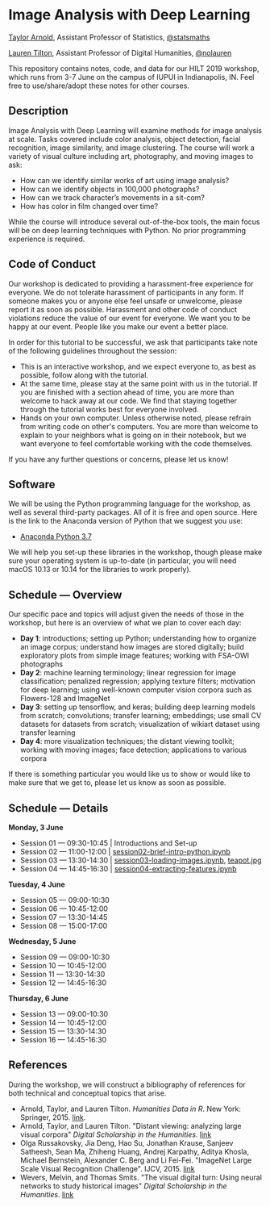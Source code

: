 # Image Analysis with Deep Learning

[Taylor Arnold](https://statsmaths.github.io), Assistant Professor of Statistics, [@statsmaths](https://twitter.com/statsmaths)

[Lauren Tilton](https://laurentilton.com), Assistant Professor of Digital Humanities, [@nolauren](https://twitter.com/nolauren)

This repository contains notes, code, and data for our HILT 2019 workshop,
which runs from 3-7 June on the campus of IUPUI in Indianapolis, IN. Feel
free to use/share/adopt these notes for other courses.

## Description

Image Analysis with Deep Learning will examine methods for image analysis
at scale. Tasks covered include color analysis, object detection, facial
recognition, image similarity, and image clustering. The course will work
a variety of visual culture including art, photography, and moving images
to ask:

- How can we identify similar works of art using image analysis?
- How can we identify objects in 100,000 photographs?
- How can we track character’s movements in a sit-com?
- How has color in film changed over time?

While the course will introduce several out-of-the-box tools, the main
focus will be on deep learning techniques with Python. No prior programming
experience is required.

## Code of Conduct

Our workshop is dedicated to providing a harassment-free experience
for everyone. We do not tolerate harassment of participants in any form.
If someone makes you or anyone else feel unsafe or unwelcome, please report it as
soon as possible. Harassment and other code of conduct violations reduce the value
of our event for everyone. We want you to be happy at our event. People like you
make our event a better place.

In order for this tutorial to be successful, we ask that participants take note
of the following guidelines throughout the session:

- This is an interactive workshop, and we expect everyone to, as best as possible,
follow along with the tutorial.
- At the same time, please stay at the same point with us in the tutorial. If you are
finished with a section ahead of time, you are more than welcome to hack away at our
code. We find that staying together through the tutorial works best for everyone
involved.
- Hands on your own computer. Unless otherwise noted, please refrain from writing
code on other's computers. You are more than welcome to explain to your neighbors
what is going on in their notebook, but we want everyone to feel comfortable working
with the code themselves.

If you have any further questions or concerns, please let us know!

## Software

We will be using the Python programming language for the workshop, as well as
several third-party packages. All of it is free and open source. Here is the
link to the Anaconda version of Python that we suggest you use:

- [Anaconda Python 3.7](https://www.anaconda.com/)

We will help you set-up these libraries in the workshop, though please make sure
your operating system is up-to-date (in particular, you will need macOS 10.13 or
10.14 for the libraries to work properly).

## Schedule — Overview

Our specific pace and topics will adjust given the needs of those in the workshop,
but here is an overview of what we plan to cover each day:

- **Day 1**: introductions; setting up Python; understanding how to organize an image
corpus; understand how images are stored digitally; build exploratory plots from
simple image features; working with FSA-OWI photographs
- **Day 2**: machine learning terminology; linear regression for image classification;
penalized regression; applying texture filters; motivation for deep learning; using
well-known computer vision corpora such as Flowers-128 and ImageNet
- **Day 3**: setting up tensorflow, and keras; building deep learning models
from scratch; convolutions; transfer learning; embeddings; use small CV datasets for
datasets from scratch; visualization of wikiart dataset using transfer learning
- **Day 4**: more visualization techniques; the distant viewing toolkit; working
with moving images; face detection; applications to various corpora

If there is something particular you would like us to show or would like to make
sure that we get to, please let us know as soon as possible.

## Schedule — Details

**Monday, 3 June**

- Session 01 — 09:30-10:45 | Introductions and Set-up
- Session 02 — 11:00-12:00 | [session02-brief-intro-python.ipynb](https://raw.githubusercontent.com/statsmaths/hilt2019-image-analysis/master/nb/session02-brief-intro-python.ipynb)
- Session 03 — 13:30-14:30 | [session03-loading-images.ipynb](https://raw.githubusercontent.com/statsmaths/hilt2019-image-analysis/master/nb/session03-loading-images.ipynb), [teapot.jpg](https://raw.githubusercontent.com/statsmaths/hilt2019-image-analysis/master/images/test/teapot.jpg)
- Session 04 — 14:45-16:30 | [session04-extracting-features.ipynb](https://raw.githubusercontent.com/statsmaths/hilt2019-image-analysis/master/nb/session04-extracting-features.ipynb)

**Tuesday, 4 June**

- Session 05 — 09:00-10:30
- Session 06 — 10:45-12:00
- Session 07 — 13:30-14:45
- Session 08 — 15:00-17:00

**Wednesday, 5 June**

- Session 09 — 09:00-10:30
- Session 10 — 10:45-12:00
- Session 11 — 13:30-14:30
- Session 12 — 14:45-16:30

**Thursday, 6 June**

- Session 13 — 09:00-10:30
- Session 14 — 10:45-12:00
- Session 15 — 13:30-14:30
- Session 16 — 14:45-16:30

## References

During the workshop, we will construct a bibliography of references for both
technical and conceptual topics that arise.

- Arnold, Taylor, and Lauren Tilton. *Humanities Data in R*. New York: Springer, 2015.
[link](https://link.springer.com/book/10.1007%2F978-3-319-20702-5).
- Arnold, Taylor, and Lauren Tilton. "Distant viewing: analyzing large visual corpora"
*Digital Scholarship in the Humanities*. [link](https://doi.org/10.1093/digitalsh/fqz013)
- Olga Russakovsky, Jia Deng, Hao Su, Jonathan Krause, Sanjeev Satheesh, Sean Ma, Zhiheng Huang,
Andrej Karpathy, Aditya Khosla, Michael Bernstein, Alexander C. Berg and Li Fei-Fei.
"ImageNet Large Scale Visual Recognition Challenge". IJCV, 2015. [link](https://arxiv.org/pdf/1409.0575v1.pdf)
- Wevers, Melvin, and Thomas Smits. "The visual digital turn: Using neural networks to study historical images"
*Digital Scholarship in the Humanities*. [link](https://doi.org/10.1093/llc/fqy085)
